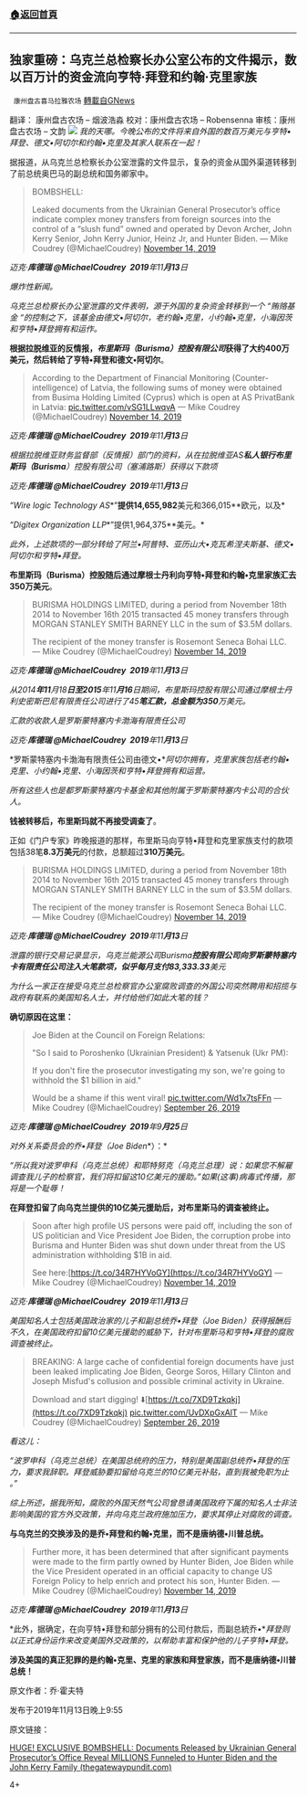 ###  [:house:返回首頁](https://github.com/ourhimalayas/txt)
---

## 独家重磅：乌克兰总检察长办公室公布的文件揭示，数以百万计的资金流向亨特·拜登和约翰·克里家族
` 康州盘古喜马拉雅农场` [轉載自GNews](https://gnews.org/zh-hans/655799/)

翻译： 康州盘古农场 – 烟波浩淼
校对：康州盘古农场 – Robensenna
审核：康州盘古农场 – 文韵
![]()![](https://gnews-media-offload.s3.amazonaws.com/wp-content/uploads/2020/12/16073237/%E5%9B%BE%E7%89%871-18.png)
*我的天哪。今晚公布的文件将来自外国的数百万美元与亨特•拜登、德文•阿切尔和约翰•克里及其家人联系在一起！*

据报道，从乌克兰总检察长办公室泄露的文件显示，复杂的资金从国外渠道转移到了前总统奥巴马的副总统和国务卿家中。



> BOMBSHELL:
> 
> Leaked documents from the Ukrainian General Prosecutor’s office indicate complex money transfers from foreign sources into the control of a “slush fund” owned and operated by Devon Archer, John Kerry Senior, John Kerry Junior, Heinz Jr, and Hunter Biden.
> — Mike Coudrey (@MichaelCoudrey) [November 14, 2019](https://twitter.com/MichaelCoudrey/status/1194782001422721024?ref_src=twsrc%5Etfw)



*迈克·**库德瑞 @MichaelCoudrey  2019**年11**月13**日*

*爆炸性新闻。*

*乌克兰总检察长办公室泄露的文件表明，源于外国的复杂资金转移到一个 “贿赂基金 “的控制之下，该基金由德文*•*阿切尔，老约翰*•*克里，小约翰*•*克里，小海因茨和亨特*•*拜登拥有和运作。*

**根据拉脱维亚的反情报，*布里斯玛（Burisma）控股有限公司*获得了大约400万美元，然后转给了亨特•拜登和德文•阿切尔**。



> According to the Department of Financial Monitoring (Counter-intelligence) of Latvia, the following sums of money were obtained from Busima Holding Limited (Cyprus) which is open at AS PrivatBank in Latvia: [pic.twitter.com/vSG1LLwqvA](https://t.co/vSG1LLwqvA)
> — Mike Coudrey (@MichaelCoudrey) [November 14, 2019](https://twitter.com/MichaelCoudrey/status/1194782088018350080?ref_src=twsrc%5Etfw)



*迈克·**库德瑞 @MichaelCoudrey  2019**年11**月13**日*

*根据拉脱维亚财务监督部（反情报）部门的资料，从在拉脱维亚AS**私人银行布里斯玛（Burisma**）控股有限公司（塞浦路斯）获得以下款项*

*迈克·**库德瑞 @MichaelCoudrey  2019**年11**月13**日*

*“Wire logic Technology AS**”**提供14,655,982**美元和366,015**欧元，以及*

*“Digitex Organization LLP**”提供1,964,375**美元。*

*此外，上述款项的一部分转给了阿兰•阿普特、亚历山大•克瓦希涅夫斯基、德文•阿切尔和亨特•拜登。*

**布里斯玛（Burisma）控股随后通过摩根士丹利向亨特•拜登和约翰•克里家族汇去350万美元**。



> BURISMA HOLDINGS LIMITED, during a period from November 18th 2014 to November 16th 2015 transacted 45 money transfers through MORGAN STANLEY SMITH BARNEY LLC in the sum of $3.5M dollars. 
> 
> The recipient of the money transfer is Rosemont Seneca Bohai LLC.
> — Mike Coudrey (@MichaelCoudrey) [November 14, 2019](https://twitter.com/MichaelCoudrey/status/1194782093831622656?ref_src=twsrc%5Etfw)



*迈克·**库德瑞 @MichaelCoudrey  2019**年11**月13**日*

*从2014**年11**月18**日至2015**年11**月16**日期间，布里斯玛控股有限公司通过摩根士丹利史密斯巴尼有限责任公司进行了45**笔汇款，总金额为350**万美元。*

*汇款的收款人是罗斯蒙特塞内卡渤海有限责任公司*

*迈克·**库德瑞 @MichaelCoudrey  2019**年11**月13**日*

*罗斯蒙特塞内卡渤海有限责任公司由德文•**阿切尔拥有，克里家族包括老约翰•克里、小约翰•克里、小海因茨和亨特•拜登拥有和运营。*

*所有这些人也是都罗斯蒙特塞内卡基金和其他附属于罗斯蒙特塞内卡公司的合伙人。*

**钱被转移后，布里斯玛就不再接受调查了**。

正如《门户专家》昨晚报道的那样，布里斯马向亨特•拜登和克里家族支付的款项包括38笔**8.3万美元**的付款，总额超过**310万美元**。



> BURISMA HOLDINGS LIMITED, during a period from November 18th 2014 to November 16th 2015 transacted 45 money transfers through MORGAN STANLEY SMITH BARNEY LLC in the sum of $3.5M dollars. 
> 
> The recipient of the money transfer is Rosemont Seneca Bohai LLC.
> — Mike Coudrey (@MichaelCoudrey) [November 14, 2019](https://twitter.com/MichaelCoudrey/status/1194782093831622656?ref_src=twsrc%5Etfw)



*迈克·**库德瑞 @MichaelCoudrey  2019**年11**月13**日*

*泄露的银行交易记录显示，乌克兰能源公司Burisma**控股有限公司向罗斯蒙特塞内卡有限责任公司注入大笔款项，似乎每月支付83,333.33**美元*

*为什么一家正在接受乌克兰总检察官办公室腐败调查的外国公司突然聘用和招揽与政府有联系的美国知名人士，并付给他们如此大笔的钱？*

**确切原因在这里：**



> Joe Biden at the Council on Foreign Relations:
> 
> "So I said to Poroshenko (Ukrainian President) & Yatsenuk (Ukr PM):
> 
> If you don't fire the prosecutor investigating my son, we're going to withhold the $1 billion in aid."
> 
> Would be a shame if this went viral! [pic.twitter.com/Wd1x7tsFFn](https://t.co/Wd1x7tsFFn)
> — Mike Coudrey (@MichaelCoudrey) [September 26, 2019](https://twitter.com/MichaelCoudrey/status/1177028193569538048?ref_src=twsrc%5Etfw)



*迈克·**库德瑞 @MichaelCoudrey  2019**年9**月25**日*

*对外关系委员会的乔•拜登（Joe Biden**）：*

*“所以我对波罗申科（乌克兰总统）和耶特努克（乌克兰总理）说：如果您不解雇调查我儿子的检察官，我们将扣留这10亿美元的援助。”如果(这事)病毒式传播，那将是一个耻辱！*

**在拜登扣留了向乌克兰提供的10亿美元援助后，对布里斯马的调查被终止。**



> Soon after high profile US persons were paid off, including the son of US politician and Vice President Joe Biden, the corruption probe into Burisma and Hunter Biden was shut down under threat from the US administration withholding $1B in aid.
> 
> See here:[https://t.co/34R7HYVoGY](https://t.co/34R7HYVoGY)
> — Mike Coudrey (@MichaelCoudrey) [November 14, 2019](https://twitter.com/MichaelCoudrey/status/1194782110923415552?ref_src=twsrc%5Etfw)



*迈克·**库德瑞 @MichaelCoudrey  2019**年11**月13**日*

*美国知名人士包括美国政治家的儿子和副总统乔•拜登（Joe Biden）获得报酬后不久，在美国政府扣留10亿美元援助的威胁下，针对布里斯马和亨特•拜登的腐败调查被终止。*



> BREAKING: A large cache of confidential foreign documents have just been leaked implicating Joe Biden, George Soros, Hillary Clinton and Joseph Misfud's collusion and possible criminal activity in Ukraine.
> 
> Download and start digging! ⬇️[https://t.co/7XD9Tzkqkj](https://t.co/7XD9Tzkqkj) [pic.twitter.com/UvDXpGxAlT](https://t.co/UvDXpGxAlT)
> — Mike Coudrey (@MichaelCoudrey) [September 26, 2019](https://twitter.com/MichaelCoudrey/status/1177370086182551552?ref_src=twsrc%5Etfw)



*看这儿：*

*“波罗申科（乌克兰总统）在美国总统府的压力，特别是美国副总统乔•拜登的压力，要求我辞职。拜登威胁要扣留给乌克兰的10亿美元补贴，直到我被免职为止 。”*

*综上所述，据我所知，腐败的外国天然气公司曾恳请美国政府下属的知名人士非法影响美国的官方外交政策，并向乌克兰政府施加压力，要求其停止对腐败的调查。*

**与乌克兰的交换涉及的是乔•拜登和约翰•克里，而不是唐纳德•川普总统。**



> Further more, it has been determined that after significant payments were made to the firm partly owned by Hunter Biden, Joe Biden while the Vice President operated in an official capacity to change US Foreign Policy to help enrich and protect his son, Hunter Biden.
> — Mike Coudrey (@MichaelCoudrey) [November 14, 2019](https://twitter.com/MichaelCoudrey/status/1194782116480831490?ref_src=twsrc%5Etfw)



*迈克·**库德瑞 @MichaelCoudrey  2019**年11**月13**日*

*此外，据确定，在向亨特•拜登和部分拥有的公司付款后，而副总統乔•**拜登则以正式身份运作来改变美国外交政策的，以帮助丰富和保护他的儿子亨特•拜登。*

**涉及美国的真正犯罪的是约翰•克里、克里的家族和拜登家族，而不是唐纳德•川普总统！**



原文作者：乔·霍夫特

发布于2019年11月13日晚上9:55

原文链接：

[HUGE! EXCLUSIVE BOMBSHELL: Documents Released by Ukrainian General Prosecutor’s Office Reveal MILLIONS Funneled to Hunter Biden and the John Kerry Family (thegatewaypundit.com)](https://www.thegatewaypundit.com/2019/11/huge-exclusive-bombshell-documents-released-by-ukrainian-general-prosecutors-office-reveal-millions-funneled-to-hunter-biden-and-the-john-kerry-family/)

4+
